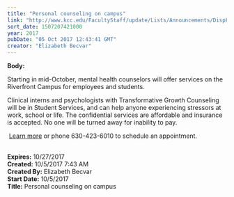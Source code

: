 ```yaml
---
title: "Personal counseling on campus"
link: "http://www.kcc.edu/FacultyStaff/update/Lists/Announcements/DispForm.aspx?ID=2527"
sort_date: 1507207421000
year: 2017
pubDate: "05 Oct 2017 12:43:41 GMT"
creator: "Elizabeth Becvar"
---
```


<div><b>Body:</b> <div class="ExternalClassF12C7512C1ED4BDFB6CDA7D4532FD35F"><p>​Starting in mid-October, mental health counselors will offer services on the Riverfront Campus for employees and students. </p>
<p>Clinical interns and psychologists with Transformative Growth Counseling will be in Student Services, and can help anyone experiencing stressors at work, school or life. The confidential services are affordable and insurance is accepted. No one will be turned away for inability to pay.</p>
<p> <a href="http://www.transformativegrowth.org/kcc">Learn more</a> or phone <span class="baec5a81-e4d6-4674-97f3-e9220f0136c1" style="white-space:nowrap">630-423-6010<a title="Call: 630-423-6010" href="#" style="overflow:hidden;cursor:hand;border-top:medium none;height:16px;border-right:medium none;width:16px;vertical-align:middle;white-space:nowrap;right:0px;border-bottom:medium none;position:static !important;float:none;left:0px;margin:0px;border-left:medium none;display:inline;top:0px;bottom:0px"></a></span> to schedule an appointment.<br /><br /></p></div></div>
<div><b>Expires:</b> 10/27/2017</div>
<div><b>Created:</b> 10/5/2017 7:43 AM</div>
<div><b>Created By:</b> Elizabeth Becvar</div>
<div><b>Start Date:</b> 10/5/2017</div>
<div><b>Title:</b> Personal counseling on campus</div>
